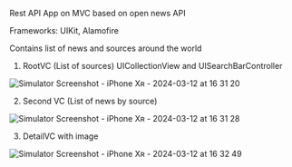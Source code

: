 Rest API App on MVC based on open news API

Frameworks: UIKit, Alamofire

Contains list of news and sources around the world

1. RootVC (List of sources) UICollectionView and UISearchBarController

![Simulator Screenshot - iPhone Xʀ - 2024-03-12 at 16 31 20](https://github.com/florans1807/newsApiApp/assets/72892126/3664844c-0c36-45db-b293-47e448118ddb)


2. Second VC (List of news by source)

![Simulator Screenshot - iPhone Xʀ - 2024-03-12 at 16 31 28](https://github.com/florans1807/newsApiApp/assets/72892126/539014a1-b396-470b-8b0c-5c2964e0d291)



3. DetailVC with image

![Simulator Screenshot - iPhone Xʀ - 2024-03-12 at 16 32 49](https://github.com/florans1807/newsApiApp/assets/72892126/20284064-2f01-4318-b589-a7c13ca35b41)



